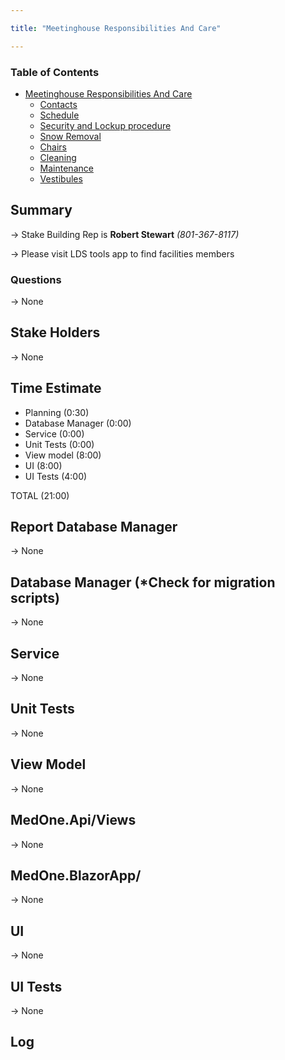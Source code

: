 ```yaml
---

title: "Meetinghouse Responsibilities And Care"

---
```


### Table of Contents
- [Meetinghouse Responsibilities And Care](#extended-syntax)
  - [Contacts](#Summary)
  - [Schedule](#God)
  - [Security and Lockup procedure](#horizontal-rule)
  - [Snow Removal](#text-formating)
  - [Chairs](#text-formating)  
  - [Cleaning](#table)
  - [Maintenance](#highlight)
  - [Vestibules](#task-list)

## Summary

-> Stake Building Rep is **Robert Stewart** *(801-367-8117)*

-> Please visit LDS tools app to find facilities members

### Questions

-> None

## Stake Holders

-> None

## Time Estimate

- Planning (0:30)
- Database Manager (0:00)
- Service (0:00)
- Unit Tests (0:00)
- View model (8:00)
- UI (8:00)
- UI Tests (4:00)

TOTAL (21:00)

## Report Database Manager

-> None

## Database Manager (*Check for migration scripts)

-> None

## Service

-> None

## Unit Tests

-> None

## View Model

-> None

## MedOne.Api/Views

-> None

## MedOne.BlazorApp/

-> None

## UI

-> None

## UI Tests

-> None

## Log


